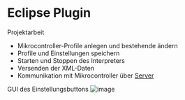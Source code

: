 # Eclipse Plugin

Projektarbeit
* Mikrocontroller-Profile anlegen und bestehende ändern 
* Profile und Einstellungen speichern
* Starten und Stoppen des Interpreters
* Versenden der XML-Daten 
* Kommunikation mit Mikrocontroller über [Server](https://github.com/mahtt/file-receiver-server)

GUI des Einstellungsbuttons
![image](https://user-images.githubusercontent.com/54030784/171273149-f4ba13bf-7c03-4aec-a32a-4e4674e511a9.png)



